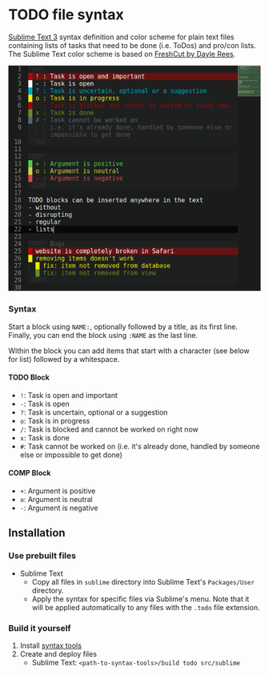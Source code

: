 # TODO file syntax

[Sublime Text 3][st3] syntax definition and color scheme for plain text files containing lists of tasks that need to be done (i.e. ToDos) and pro/con lists. The Sublime Text color scheme is based on [FreshCut by Dayle Rees][freshcut].

![Sublime Text 3 screenshot](screenshots/sublime.png)

### Syntax

Start a block using `NAME:`, optionally followed by a title, as its first line. Finally, you can end the block using `:NAME` as the last line.

Within the block you can add items that start with a character (see below for list) followed by a whitespace.

#### TODO Block

- `!`: Task is open and important
- `-`: Task is open
- `?`: Task is uncertain, optional or a suggestion
- `o`: Task is in progress
- `/`: Task is blocked and cannot be worked on right now
- `x`: Task is done
- `#`: Task cannot be worked on (i.e. it's already done, handled by someone else or impossible to get done)

#### COMP Block

- `+`: Argument is positive
- `o`: Argument is neutral
- `-`: Argument is negative

## Installation

### Use prebuilt files

- Sublime Text
    - Copy all files in `sublime` directory into Sublime Text's `Packages/User` directory.
    - Apply the syntax for specific files via Sublime's menu. Note that it will be applied automatically to any files with the `.todo` file extension.

### Build it yourself

1. Install [syntax tools][syntax-tools]
2. Create and deploy files
    - Sublime Text: `<path-to-syntax-tools>/build todo src/sublime`

[freshcut]: https://github.com/daylerees/colour-schemes/blob/master/legacy/Contrast/FreshCut.tmTheme
[st3]: http://www.sublimetext.com/
[syntax-tools]: https://github.com/ThomasGreiner/syntax-tools
